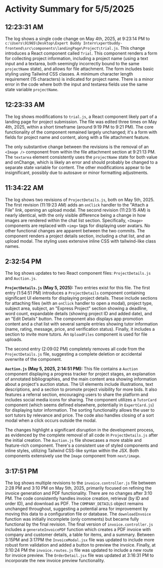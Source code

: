 # Activity Summary for 5/5/2025

## 12:23:31 AM
The log shows a single code change on May 4th, 2025, at 9:23:14 PM to `c:\Users\91965\Desktop\Expert Buddy Intern\xpertbuddy-frontend\src\components\landingPage\Project\trial.js`.  This change introduces a React component called `Trial`. This component renders a form for collecting project information, including a project name (using a text input and a textarea, both seemingly incorrectly bound to the same `projectName` state), and allows for file attachment.  The form includes basic styling using Tailwind CSS classes.  A minimum character length requirement (15 characters) is indicated for project name.  There is a minor error in the code where both the input and textarea fields use the same state variable `projectName`.


## 12:23:33 AM
The log shows modifications to `trial.js`, a React component likely part of a landing page for project submission.  The file was edited three times on May 4th, 2025, within a short timeframe (around 9:19 PM to 9:21 PM).  The core functionality of the component remained largely unchanged; it's a form with fields for project name and content, along with a file attachment feature.

The only substantive change between the revisions is the removal of an `<Image />` component from within the file attachment section at 9:21:13 PM. The `textarea` element consistently uses the `projectName` state for both value and onChange, which is likely an error and should probably be changed to a separate state variable for content.  The other modifications appear to be insignificant, possibly due to autosave or minor formatting adjustments.


## 11:34:22 AM
The log shows two revisions of `ProjectDetails.js`, both on May 5th, 2025.  The first revision (11:19:23 AM) adds an `onClick` handler to the "Attach a File" link, opening an upload modal. The second revision (11:23:15 AM) is nearly identical, with the only visible difference being a change in how images are rendered within the chat list section.  Specifically, `<Image>` components are replaced with `<img>` tags for displaying user avatars.  No other functional changes are apparent between the two commits.  The component renders a project details section, including a chat list, and an upload modal.  The styling uses extensive inline CSS with tailwind-like class names.


## 2:32:54 PM
The log shows updates to two React component files: `ProjectDetails.js` and `Auction.js`.

**`ProjectDetails.js` (May 5, 2025):**  Two entries exist for this file. The first entry (1:54:51 PM) introduces a  `ProjectDetails` component containing significant UI elements for displaying project details.  These include sections for attaching files (with an `onClick` handler to open a modal), project type, subject area, subject, an "Express Project" section showing a deadline, word count, expandable details (showing project ID and added date), and an "Edit Details" button.  The component also displays app promotion content and a chat list with several sample entries showing tutor information (name, rating, message, price, and verification status).  Finally, it includes a section to invite more tutors. An `UploadFiles` component is used for file uploads.

The second entry (2:09:02 PM) completely removes all code from the `ProjectDetails.js` file, suggesting a complete deletion or accidental overwrite of the component.


**`Auction.js` (May 5, 2025, 2:14:51 PM):** This file contains a `Auction` component displaying a progress tracker for project stages,  an explanation of annotated bibliographies, and the main content area showing information about a project's auction status.  The UI elements include illustrations, text descriptions, and a section to promote project visibility for more bids. It also features a referral section, encouraging users to share the platform and includes social media icons for sharing. The component utilizes a `TutorCard` component (which seems defined elsewhere, potentially in `ExpertCard.js`) for displaying tutor information. The sorting functionality allows the user to sort tutors by relevance and price.  The code also handles closing of a sort modal when a click occurs outside the modal.



The changes highlight a significant disruption in the development process, as evidenced by the complete removal of all code in `ProjectDetails.js` after the initial creation.  The `Auction.js` file showcases a more stable and feature-rich component.  There's a consistent use of styled components and inline styles, utilizing Tailwind CSS-like syntax within the JSX.  Both components extensively use the `Image` component from `next/image`.


## 3:17:51 PM
The log shows multiple revisions to the `invoice.controller.js` file between 2:28 PM and 3:10 PM on May 5th, 2025, primarily focused on refining the invoice generation and PDF functionality.  There are no changes after 3:10 PM.  The code consistently handles invoice creation, retrieval (by ID and order ID), and download as PDF.  The `COMPANY_DETAILS` object remains unchanged throughout, suggesting a potential area for improvement by moving this data to a configuration file or database.  The `downloadInvoice` function was initially incomplete (only comments) but became fully functional by the final revision.  The final version of `invoice.controller.js` includes a `generateInvoicePDF` function which creates a PDF invoice with company and customer details, a table for items, and a summary.  Between 3:15PM and 3:17PM the `InvoiceModal.jsx` file was updated to include more robust form validation and added a button to preview the invoice.  Finally, at 3:10:24 PM the `invoice.routes.js` file was updated to include a new route for invoice preview.  The `OrderDetail.jsx` file was updated at 3:16:31 PM to incorporate the new invoice preview functionality.
